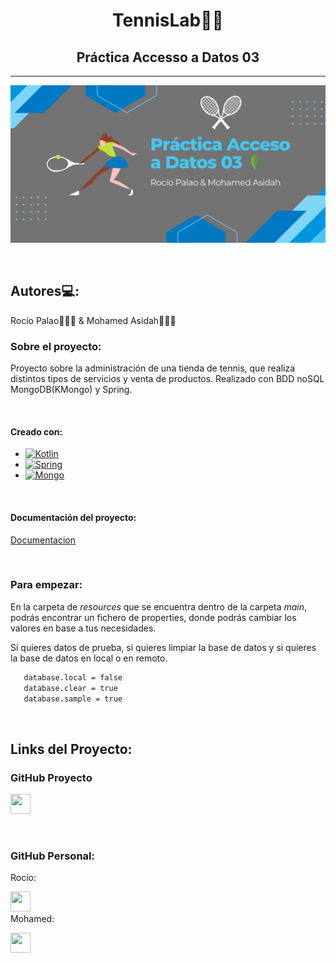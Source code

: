 <h1 align="center">TennisLab🎾🎾</h1>
<h2 align="center">Práctica Accesso a Datos 03</h2>

----

<p  align="center" ><img src="./img/AD03.png" width="900px"></p>

<br>

## Autores💻:
Rocío Palao🙋🏻‍♀️ & Mohamed Asidah🙋🏽‍♂️

### Sobre el proyecto:
Proyecto sobre la administración de una tienda de tennis, que realiza distintos tipos de servicios y venta de productos.
Realizado con BDD noSQL MongoDB(KMongo) y Spring.

<br>

#### Creado con:
* [![Kotlin][Kotlin]][Kotlin-url]
* [![Spring][Spring]][Spring-url]
* [![Mongo][Mongo]][Mongo-url]

<br>

#### Documentación del proyecto:
[Documentacion](https://github.com/loopedmoha/Practica03-AD/blob/main/documentación/TennisLab%202.pdf)

<br>

### Para empezar:
En la carpeta de *resources* que se encuentra dentro de la carpeta *main*, podrás encontrar un fichero de properties, donde podrás cambiar los valores en base a tus necesidades.

Si quieres datos de prueba, si quieres limpiar la base de datos y si quieres la base de datos en local o en remoto.
```sh
   database.local = false 
   database.clear = true
   database.sample = true
   ```

<br>

## Links del Proyecto:
### GitHub Proyecto
<a href="https://github.com/Rochiio/Practica03-AD" target="_blank" rel="noreferrer"><img src="https://raw.githubusercontent.com/danielcranney/readme-generator/main/public/icons/socials/github.svg" width="32" height="32" /></a>

<br>


### GitHub Personal:
Rocío:<p align="left"> <a href="https://www.github.com/Rochiio" target="_blank" rel="noreferrer"><img src="https://raw.githubusercontent.com/danielcranney/readme-generator/main/public/icons/socials/github.svg" width="32" height="32" /></a>
<br>
Mohamed:<p align="left"> <a href="https://www.github.com/loopedmoha" target="_blank" rel="noreferrer"><img src="https://raw.githubusercontent.com/danielcranney/readme-generator/main/public/icons/socials/github.svg" width="32" height="32" /></a></p>



<!-- MARKDOWN LINKS & IMAGES -->
<!-- https://www.markdownguide.org/basic-syntax/#reference-style-links -->
[Kotlin]: https://img.shields.io/badge/kotlin-purple?style=for-the-badge&logo=kotlin&logoColor=white
[Kotlin-url]: https://kotlinlang.org/
[Spring]: https://img.shields.io/badge/spring-lightgreen?style=for-the-badge&logo=spring&logoColor=white
[Spring-url]: https://spring.io/
[Mongo]: https://img.shields.io/badge/mongodb-green?style=for-the-badge&logo=mongodb&logoColor=white
[Mongo-url]: https://www.mongodb.com/
